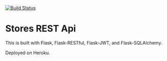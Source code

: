 [![Build Status](https://travis-ci.org/sdjnaik/stores-rest-api-test.svg?branch=master)](https://travis-ci.org/sdjnaik/stores-rest-api-test)

# Stores REST Api

This is built with Flask, Flask-RESTful, Flask-JWT, and Flask-SQLAlchemy.

Deployed on Heroku.
